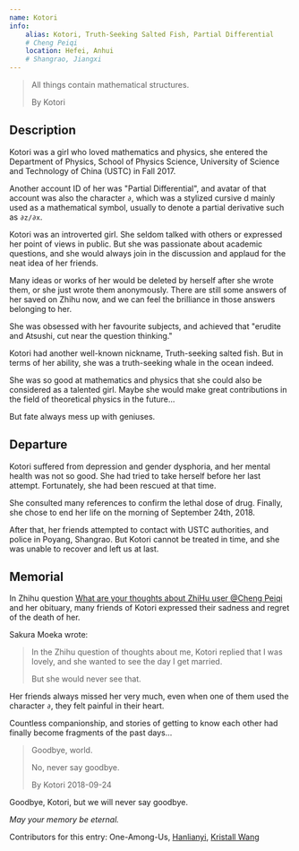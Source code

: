 ```yaml
---
name: Kotori
info:
    alias: Kotori, Truth-Seeking Salted Fish, Partial Differential 
    # Cheng Peiqi
    location: Hefei, Anhui
    # Shangrao, Jiangxi
---
```


> All things contain mathematical structures.
>
> By Kotori

## Description

Kotori was a girl who loved mathematics and physics, she entered the Department of Physics, School of Physics Science, University of Science and Technology of China (USTC) in Fall 2017.

Another account ID of her was "Partial Differential",
and avatar of that account was also the character `∂`, which was a stylized cursive d mainly used as a mathematical symbol, usually to denote a partial derivative such as `∂z/∂x`.

Kotori was an introverted girl.
She seldom talked with others or expressed her point of views in public.
But she was passionate about academic questions,
and she would always join in the discussion and applaud for the neat idea of her friends.

Many ideas or works of her would be deleted by herself after she wrote them,
or she just wrote them anonymously.
There are still some answers of her saved on Zhihu now,
and we can feel the brilliance in those answers belonging to her.

She was obsessed with her favourite subjects, and achieved that "erudite and Atsushi, cut near the question thinking."

Kotori had another well-known nickname, Truth-seeking salted fish.
But in terms of her ability, she was a truth-seeking whale in the ocean indeed.

She was so good at mathematics and physics that she could also be considered as a talented girl.
Maybe she would make great contributions in the field of theoretical physics in the future...

But fate always mess up with geniuses.

## Departure

Kotori suffered from depression and gender dysphoria,
and her mental health was not so good.
She had tried to take herself before her last attempt.
Fortunately, she had been rescued at that time.

She consulted many references to confirm the lethal dose of drug.
Finally, she chose to end her life on the morning of September 24th, 2018.

After that, her friends attempted to contact with USTC authorities, and police in Poyang, Shangrao.
But Kotori cannot be treated in time, and she was unable to recover and left us at last.

## Memorial

In Zhihu question [What are your thoughts about ZhiHu user @Cheng Peiqi](https://www.zhihu.com/question/347747351) and her obituary, many friends of Kotori expressed their sadness and regret of the death of her.

Sakura Moeka wrote:

> In the Zhihu question of thoughts about me, Kotori replied that I was lovely, and she wanted to see the day I get married.
>
> But she would never see that.

Her friends always missed her very much,
even when one of them used the character `∂`, they felt painful in their heart.

Countless companionship, and stories of getting to know each other had finally become fragments of the past days...

> Goodbye, world.
>
> No, never say goodbye.
>
> By Kotori 2018-09-24

Goodbye, Kotori, but we will never say goodbye.

*May your memory be eternal.*

Contributors for this entry: One-Among-Us, [Hanlianyi](http://twitter.com/HANLIANYI520), [Kristall Wang](https://github.com/KristallWang)
